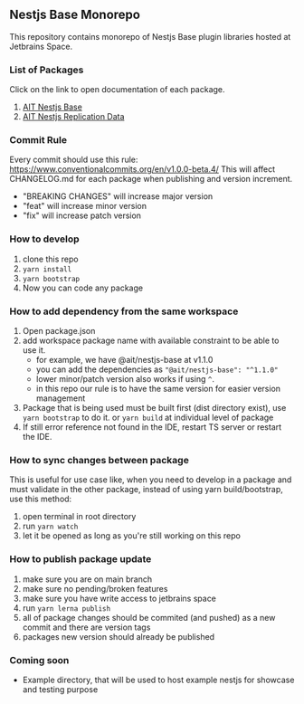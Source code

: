 ## Nestjs Base Monorepo

This repository contains monorepo of Nestjs Base plugin libraries hosted at Jetbrains Space.

### List of Packages

Click on the link to open documentation of each package.

1. [AIT Nestjs Base](/packages/nestjs-base/README.md)
2. [AIT Nestjs Replication Data](/packages/nestjs-replication-data/README.md)

### Commit Rule
Every commit should use this rule: https://www.conventionalcommits.org/en/v1.0.0-beta.4/
This will affect CHANGELOG.md for each package when publishing and version increment.

- "BREAKING CHANGES" will increase major version
- "feat" will increase minor version
- "fix" will increase patch version

### How to develop
1. clone this repo
2. `yarn install`
3. `yarn bootstrap`
4. Now you can code any package

### How to add dependency from the same workspace
1. Open package.json
2. add workspace package name with available constraint to be able to use it.
   - for example, we have @ait/nestjs-base at v1.1.0
   - you can add the dependencies as `"@ait/nestjs-base": "^1.1.0"`
   - lower minor/patch version also works if using `^`. 
   - in this repo our rule is to have the same version for easier version management
3. Package that is being used must be built first (dist directory exist), use `yarn bootstrap` to do it. or `yarn build` at individual level of package
4. If still error reference not found in the IDE, restart TS server or restart the IDE.

### How to sync changes between package
This is useful for use case like, when you need to develop in a package and must validate in the other package, instead of using yarn build/bootstrap, use this method:
1. open terminal in root directory
2. run `yarn watch`
3. let it be opened as long as you're still working on this repo

### How to publish package update
1. make sure you are on main branch
2. make sure no pending/broken features
3. make sure you have write access to jetbrains space
4. run `yarn lerna publish`
5. all of package changes should be commited (and pushed) as a new commit and there are version tags
6. packages new version should already be published

### Coming soon
- Example directory, that will be used to host example nestjs for showcase and testing purpose
